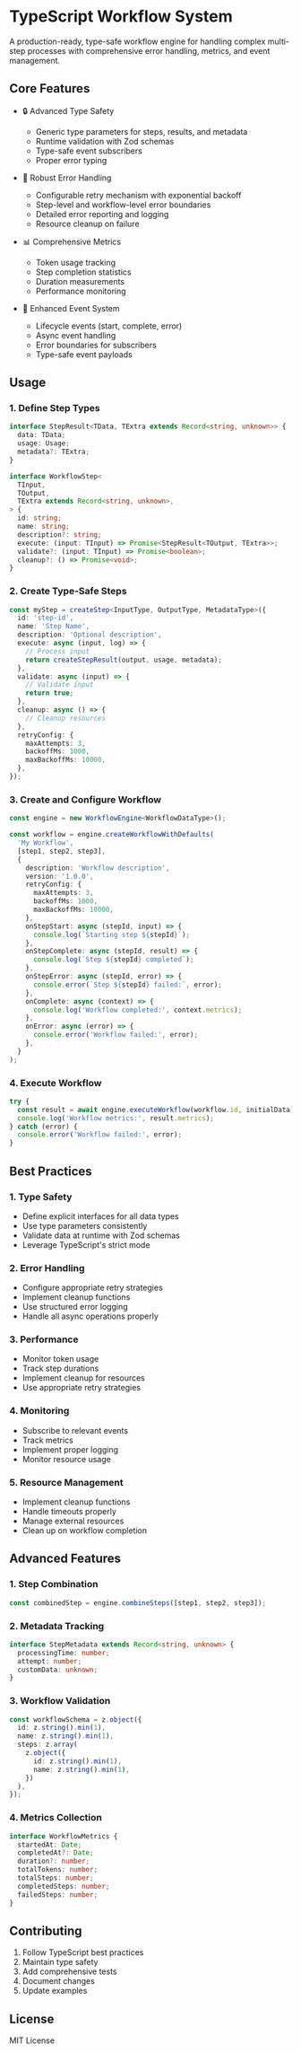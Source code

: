 # TypeScript Workflow System

A production-ready, type-safe workflow engine for handling complex multi-step processes with comprehensive error handling, metrics, and event management.

## Core Features

- 🔒 Advanced Type Safety

  - Generic type parameters for steps, results, and metadata
  - Runtime validation with Zod schemas
  - Type-safe event subscribers
  - Proper error typing

- 🔄 Robust Error Handling

  - Configurable retry mechanism with exponential backoff
  - Step-level and workflow-level error boundaries
  - Detailed error reporting and logging
  - Resource cleanup on failure

- 📊 Comprehensive Metrics

  - Token usage tracking
  - Step completion statistics
  - Duration measurements
  - Performance monitoring

- 📡 Enhanced Event System
  - Lifecycle events (start, complete, error)
  - Async event handling
  - Error boundaries for subscribers
  - Type-safe event payloads

## Usage

### 1. Define Step Types

```typescript
interface StepResult<TData, TExtra extends Record<string, unknown>> {
  data: TData;
  usage: Usage;
  metadata?: TExtra;
}

interface WorkflowStep<
  TInput,
  TOutput,
  TExtra extends Record<string, unknown>,
> {
  id: string;
  name: string;
  description?: string;
  execute: (input: TInput) => Promise<StepResult<TOutput, TExtra>>;
  validate?: (input: TInput) => Promise<boolean>;
  cleanup?: () => Promise<void>;
}
```

### 2. Create Type-Safe Steps

```typescript
const myStep = createStep<InputType, OutputType, MetadataType>({
  id: 'step-id',
  name: 'Step Name',
  description: 'Optional description',
  execute: async (input, log) => {
    // Process input
    return createStepResult(output, usage, metadata);
  },
  validate: async (input) => {
    // Validate input
    return true;
  },
  cleanup: async () => {
    // Cleanup resources
  },
  retryConfig: {
    maxAttempts: 3,
    backoffMs: 1000,
    maxBackoffMs: 10000,
  },
});
```

### 3. Create and Configure Workflow

```typescript
const engine = new WorkflowEngine<WorkflowDataType>();

const workflow = engine.createWorkflowWithDefaults(
  'My Workflow',
  [step1, step2, step3],
  {
    description: 'Workflow description',
    version: '1.0.0',
    retryConfig: {
      maxAttempts: 3,
      backoffMs: 1000,
      maxBackoffMs: 10000,
    },
    onStepStart: async (stepId, input) => {
      console.log(`Starting step ${stepId}`);
    },
    onStepComplete: async (stepId, result) => {
      console.log(`Step ${stepId} completed`);
    },
    onStepError: async (stepId, error) => {
      console.error(`Step ${stepId} failed:`, error);
    },
    onComplete: async (context) => {
      console.log('Workflow completed:', context.metrics);
    },
    onError: async (error) => {
      console.error('Workflow failed:', error);
    },
  }
);
```

### 4. Execute Workflow

```typescript
try {
  const result = await engine.executeWorkflow(workflow.id, initialData);
  console.log('Workflow metrics:', result.metrics);
} catch (error) {
  console.error('Workflow failed:', error);
}
```

## Best Practices

### 1. Type Safety

- Define explicit interfaces for all data types
- Use type parameters consistently
- Validate data at runtime with Zod schemas
- Leverage TypeScript's strict mode

### 2. Error Handling

- Configure appropriate retry strategies
- Implement cleanup functions
- Use structured error logging
- Handle all async operations properly

### 3. Performance

- Monitor token usage
- Track step durations
- Implement cleanup for resources
- Use appropriate retry strategies

### 4. Monitoring

- Subscribe to relevant events
- Track metrics
- Implement proper logging
- Monitor resource usage

### 5. Resource Management

- Implement cleanup functions
- Handle timeouts properly
- Manage external resources
- Clean up on workflow completion

## Advanced Features

### 1. Step Combination

```typescript
const combinedStep = engine.combineSteps([step1, step2, step3]);
```

### 2. Metadata Tracking

```typescript
interface StepMetadata extends Record<string, unknown> {
  processingTime: number;
  attempt: number;
  customData: unknown;
}
```

### 3. Workflow Validation

```typescript
const workflowSchema = z.object({
  id: z.string().min(1),
  name: z.string().min(1),
  steps: z.array(
    z.object({
      id: z.string().min(1),
      name: z.string().min(1),
    })
  ),
});
```

### 4. Metrics Collection

```typescript
interface WorkflowMetrics {
  startedAt: Date;
  completedAt?: Date;
  duration?: number;
  totalTokens: number;
  totalSteps: number;
  completedSteps: number;
  failedSteps: number;
}
```

## Contributing

1. Follow TypeScript best practices
2. Maintain type safety
3. Add comprehensive tests
4. Document changes
5. Update examples

## License

MIT License
